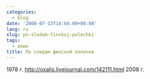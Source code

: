 ```yaml
---
categories:
  - blog
date: '2008-07-13T14:04:00+00:00'
lang: ru
slug: po-sledam-finskoj-polechki
tags:
  - акын
title: По следам финской полечки
---
```




1978 г. <http://oxalis.livejournal.com/142111.html>  2008 г. 